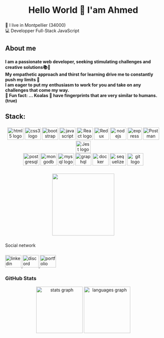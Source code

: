 <h1 align="center">Hello World 👋  I'am Ahmed</h1>

###

<p align="left">📍 I live in Montpellier (34000)<br>💻 Developper Full-Stack JavaScript </p>

###

<h2 align="left">About me</h2>

###

<h4 align="left">I am a passionate web developer, seeking stimulating challenges and creative solutions📚🎯<br>My empathetic approach and thirst for learning drive me to constantly push my limits 💪 <br> I am eager to put my enthusiasm to work for you and take on any challenges that come my way.<br>🎲 Fun fact: ... Koalas 🐨 have fingerprints that are very similar to humans. (true)</h4>

###

<h2 align="left"> Stack: </h2>

###

<div align="center">
   <img src="https://cdn.jsdelivr.net/gh/devicons/devicon/icons/html5/html5-original.svg" height="40" width="52" alt="html5 logo"  />
   <img src="https://cdn.jsdelivr.net/gh/devicons/devicon/icons/css3/css3-original.svg" height="40" width="52" alt="css3 logo"  />
   <img src="https://cdn.jsdelivr.net/gh/devicons/devicon/icons/bootstrap/bootstrap-original.svg" height="40" width="52" alt="bootstrap logo" />
   <img src="https://cdn.jsdelivr.net/gh/devicons/devicon/icons/javascript/javascript-original.svg" height="40" width="52" alt="javascript logo"  />
   <img src="https://upload.wikimedia.org/wikipedia/commons/4/47/React.svg" height="40" width="52" alt="React logo"  />
   <img src="https://pics.freeicons.io/uploads/icons/png/9818154791551942292-512.png" height="40" width="48" alt="Redux logo"  />
   <img src="https://cdn.jsdelivr.net/gh/devicons/devicon/icons/nodejs/nodejs-original.svg" height="40" width="52" alt="nodejs logo"  />
   <img src="https://camo.githubusercontent.com/a6a70ebe0753fc7ca30e3c25bad080d239f8328e37bd02cf0192497e1f3bdf00/68747470733a2f2f692e6962622e636f2f735650355651662f657870726573736a732e706e67" height="40" width="46" alt="express logo"  /> 
   <img src="https://cdn.worldvectorlogo.com/logos/postman.svg" height="40" width="52" alt="Postman logo"  />
   <img src="https://cdn.iconscout.com/icon/free/png-512/free-jest-3521517-2945020.png?f=avif&w=512" height="40" width="48" alt="Jest logo" /> <br />
   <img src="https://cdn.jsdelivr.net/gh/devicons/devicon/icons/postgresql/postgresql-original.svg" height="40" width="52" alt="postgresql logo"  /> 
   <img src="https://cdn.jsdelivr.net/gh/devicons/devicon/icons/mongodb/mongodb-original.svg" height="40" width="52" alt="mongodb logo"  />
   <img src="https://cdn.jsdelivr.net/gh/devicons/devicon/icons/mysql/mysql-original.svg" height="40" width="52" alt="mysql logo"  />
   <img src="https://cdn.jsdelivr.net/gh/devicons/devicon/icons/graphql/graphql-plain.svg" height="40" width="52" alt="graphql logo"  />
   <img src="https://cdn.jsdelivr.net/gh/devicons/devicon/icons/docker/docker-original.svg" height="40" width="52" alt="docker logo"  />
   <img src="https://cdn.jsdelivr.net/gh/devicons/devicon/icons/sequelize/sequelize-original.svg" height="40" width="52" alt="sequelize logo"  />
   <img src="https://cdn.jsdelivr.net/gh/devicons/devicon/icons/git/git-original.svg" height="40" width="52" alt="git logo"  />
</div>

###

<div align="center">
  <img height="200" src="https://media.giphy.com/media/xUPGcEliCc7bETyfO8/giphy.gif"  />
</div>

###

<p align="left">Social network</p>

###

<div align="left">
  <a href="https://www.linkedin.com/in/akkioui-ahmed/" target="_blank">
    <img src="https://raw.githubusercontent.com/maurodesouza/profile-readme-generator/master/src/assets/icons/social/linkedin/default.svg" width="52" height="40" alt="linkedin logo"  />
  </a>
  <a href="https://discord.gg/5mZUw4dA" target="_blank">
    <img src="https://raw.githubusercontent.com/maurodesouza/profile-readme-generator/master/src/assets/icons/social/discord/default.svg" width="52" height="40" alt="discord logo"  />
  </a>
  <a href="[https://discord.gg/5mZUw4dA](https://portfolio-akkioui.netlify.app/)" target="_blank">
     <img src="https://cdn.jsdelivr.net/gh/devicons/devicon/icons/azure/azure-original.svg" width="52" height="40" alt="portfolio logo" />
  </a>
</div>

 ### GitHub Stats
<div align="center">
  <img src="https://github-readme-stats.vercel.app/api?hide_title=false&hide_rank=false&show_icons=true&include_all_commits=true&count_private=true&disable_animations=false&theme=dracula&locale=en&hide_border=false&custom_title=AhmidouA&username=a" height="150" alt="stats graph"  />
  <img src="https://github-readme-stats.vercel.app/api/top-langs?locale=en&hide_title=false&layout=compact&card_width=320&langs_count=5&theme=dracula&hide_border=false&custom_title=AhmidouA&username=a" height="150" alt="languages graph"  />
</div>

